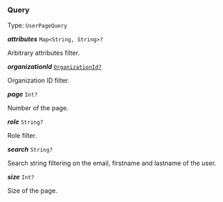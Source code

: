 

### Query

Type: `UserPageQuery`



  
<article>

***attributes*** `Map<String, String>?` 

Arbitrary attributes filter.

</article>
<article>

***organizationId*** [`OrganizationId?`](/docs/organization--page#organizationid) 

Organization ID filter.

</article>
<article>

***page*** `Int?` 

Number of the page.

</article>
<article>

***role*** `String?` 

Role filter.

</article>
<article>

***search*** `String?` 

Search string filtering on the email, firstname and lastname of the user.

</article>
<article>

***size*** `Int?` 

Size of the page.

</article>

